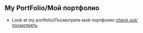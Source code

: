 ## My PortFolio/Мой портфолио

- Look at my portfolio/Посмотрите мой портфолио [check out/посмотреть](https://ryssllann.github.io/myportfolio.github.io/)

